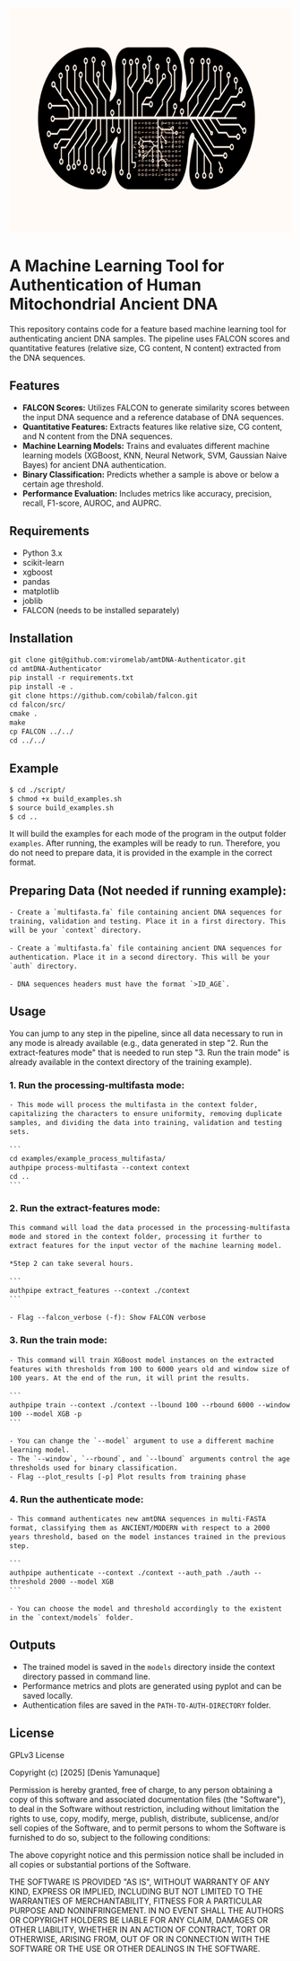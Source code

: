 <img src="assets/ai_mt.png" alt="ai_mt" width="800" height="400">


# A Machine Learning Tool for Authentication of Human Mitochondrial Ancient DNA

This repository contains code for a feature based machine learning tool for authenticating ancient DNA samples. The pipeline uses FALCON scores and quantitative features (relative size, CG content, N content) extracted from the DNA sequences.

## Features

* **FALCON Scores:**  Utilizes FALCON to generate similarity scores between the input DNA sequence and a reference database of DNA sequences.
* **Quantitative Features:** Extracts features like relative size, CG content, and N content from the DNA sequences.
* **Machine Learning Models:** Trains and evaluates different machine learning models (XGBoost, KNN, Neural Network, SVM, Gaussian Naive Bayes) for ancient DNA authentication.
* **Binary Classification:** Predicts whether a sample is above or below a certain age threshold.
* **Performance Evaluation:**  Includes metrics like accuracy, precision, recall, F1-score, AUROC, and AUPRC.


## Requirements

* Python 3.x
* scikit-learn
* xgboost
* pandas
* matplotlib
* joblib
* FALCON (needs to be installed separately)

## Installation

```
git clone git@github.com:viromelab/amtDNA-Authenticator.git
cd amtDNA-Authenticator
pip install -r requirements.txt
pip install -e .
git clone https://github.com/cobilab/falcon.git
cd falcon/src/
cmake .
make
cp FALCON ../../
cd ../../
```

## Example

```
$ cd ./script/
$ chmod +x build_examples.sh
$ source build_examples.sh
$ cd ..
```

It will build the examples for each mode of the program in the output folder `examples`. After running, the examples will be ready to run. Therefore, you do not need to prepare data, it is provided in the example in the correct format.

## Preparing Data (Not needed if running example):

    - Create a `multifasta.fa` file containing ancient DNA sequences for training, validation and testing. Place it in a first directory. This will be your `context` directory.

    - Create a `multifasta.fa` file containing ancient DNA sequences for authentication. Place it in a second directory. This will be your `auth` directory.

    - DNA sequences headers must have the format `>ID_AGE`.

## Usage

You can jump to any step in the pipeline, since all data necessary to run in any mode is already available (e.g., data generated in step "2. Run the extract-features mode" that is needed to run step "3. Run the train mode" is already available in the context directory of the training example).

### **1. Run the processing-multifasta mode:**

    - This mode will process the multifasta in the context folder, capitalizing the characters to ensure uniformity, removing duplicate samples, and dividing the data into training, validation and testing sets.

    ```
    cd examples/example_process_multifasta/
    authpipe process-multifasta --context context
    cd ..
    ```

### **2. Run the extract-features mode:**

    This command will load the data processed in the processing-multifasta mode and stored in the context folder, processing it further to extract features for the input vector of the machine learning model.

    *Step 2 can take several hours.

    ```
    authpipe extract_features --context ./context
    ```

    - Flag --falcon_verbose (-f): Show FALCON verbose

### **3. Run the train mode:**

    - This command will train XGBoost model instances on the extracted features with thresholds from 100 to 6000 years old and window size of 100 years. At the end of the run, it will print the results.

    ```
    authpipe train --context ./context --lbound 100 --rbound 6000 --window 100 --model XGB -p
    ```

    - You can change the `--model` argument to use a different machine learning model.
    - The `--window`, `--rbound`, and `--lbound` arguments control the age thresholds used for binary classification.
    - Flag --plot_results [-p] Plot results from training phase

### **4. Run the authenticate mode:**

    - This command authenticates new amtDNA sequences in multi-FASTA format, classifying them as ANCIENT/MODERN with respect to a 2000 years threshold, based on the model instances trained in the previous step.

    ```
    authpipe authenticate --context ./context --auth_path ./auth --threshold 2000 --model XGB
    ```
    
    - You can choose the model and threshold accordingly to the existent in the `context/models` folder.

## Outputs

* The trained model is saved in the `models` directory inside the context directory passed in command line.
* Performance metrics and plots are generated using pyplot and can be saved locally.
* Authentication files are saved in the `PATH-TO-AUTH-DIRECTORY` folder.

## License

GPLv3 License

Copyright (c) [2025] [Denis Yamunaque]

Permission is hereby granted, free of charge, to any person obtaining a copy
of this software and associated documentation files (the "Software"), to deal
in the Software without restriction, including without limitation the rights
to use, copy, modify, merge, publish, distribute, sublicense, and/or sell
copies of the Software, and to permit persons to whom the Software is
furnished to do so, subject to the following conditions:

The above copyright notice and this permission notice shall be included in all
copies or substantial portions of the Software.

THE SOFTWARE IS PROVIDED "AS IS", WITHOUT WARRANTY OF ANY KIND, EXPRESS OR
IMPLIED, INCLUDING BUT NOT LIMITED TO THE WARRANTIES OF MERCHANTABILITY,
FITNESS FOR A PARTICULAR PURPOSE AND NONINFRINGEMENT. IN NO EVENT SHALL THE
AUTHORS OR COPYRIGHT HOLDERS BE LIABLE FOR ANY CLAIM, DAMAGES OR OTHER
LIABILITY, WHETHER IN AN ACTION OF CONTRACT, TORT OR OTHERWISE, ARISING FROM,
OUT OF OR IN CONNECTION WITH THE SOFTWARE OR THE USE OR OTHER DEALINGS IN THE
SOFTWARE.